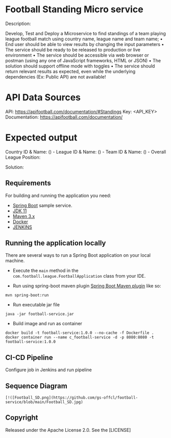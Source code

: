 # Football Standing Micro service

Description:

Develop, Test and Deploy a Microservice to find standings of a team playing league football match using country name, league name and team name;
• End user should be able to view results by changing the input parameters
• The service should be ready to be released to production or live environment
• The service should be accessible via web browser or postman (using any one of JavaScript frameworks, HTML or JSON)
• The solution should support offline mode with toggles
• The service should return relevant results as expected, even while the underlying dependencies (Ex: Public API) are not available!

# API Data Sources

API: https://apifootball.com/documentation/#Standings
Key: <API_KEY>
Documentation: https://apifootball.com/documentation/

# Expected output

Country ID & Name: (<ID>) - <name>
League ID & Name: (<ID>) - <name>
Team ID & Name: (<ID>) - <name>
Overall League Position: <position>

Solution:

## Requirements

For building and running the application you need:

- [Spring Boot](http://projects.spring.io/spring-boot/) sample service.
- [JDK 11](https://adoptium.net/temurin/releases?version=11)
- [Maven 3.x](https://maven.apache.org)
- [Docker](https://www.docker.com/)
- [JENKINS](CI-CD)

## Running the application locally

There are several ways to run a Spring Boot application on your local machine. 

- Execute the `main` method in the `com.football.league.FootballApplication` class from your IDE.

- Run using spring-boot maven plugin
[Spring Boot Maven plugin](https://docs.spring.io/spring-boot/docs/current/reference/html/build-tool-plugins-maven-plugin.html) like so:

```shell
mvn spring-boot:run
```

- Run executable jar file

```shell
java -jar football-service.jar
```

- Build image and run as container

```shell
docker build -t football-service:1.0.0 --no-cache -f Dockerfile .
docker container run --name c_football-service -d -p 8080:8080 -t football-service:1.0.0
```

## CI-CD Pipeline

Configure job in Jenkins and run pipeline

## Sequence Diagram

```
[!([Football_SD.png](https://github.com/gs-offcl/football-service/blob/main/Football_SD.jpg)
```

## Copyright

Released under the Apache License 2.0. See the [LICENSE]
